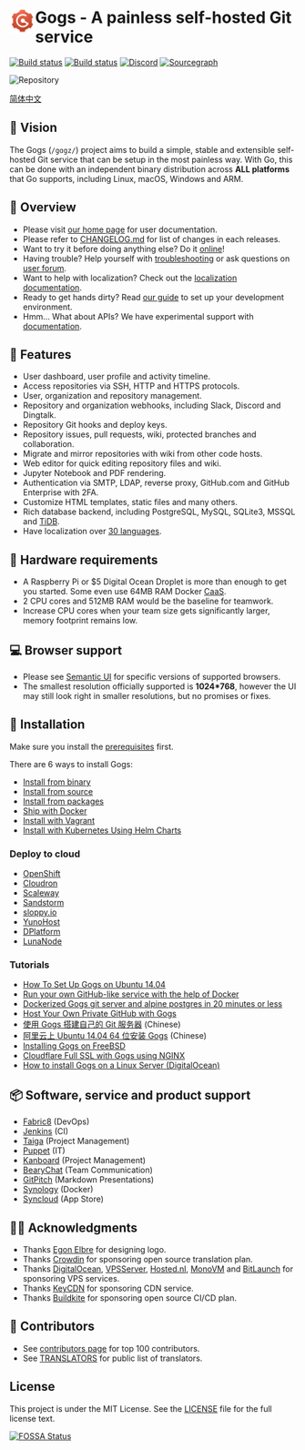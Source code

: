 # <img src="https://github.com/gogs/gogs/raw/master/public/img/favicon.png" width="45" align="left">Gogs - A painless self-hosted Git service

[![Build status](https://img.shields.io/travis/gogs/gogs/master.svg?style=for-the-badge&logo=travis)](https://travis-ci.org/gogs/gogs) [![Build status](https://img.shields.io/appveyor/ci/Unknwon/gogs?logo=appveyor&style=for-the-badge)](https://ci.appveyor.com/project/Unknwon/gogs/branch/master) [![Discord](https://img.shields.io/discord/382595433060499458.svg?style=for-the-badge&logo=discord)](https://discord.gg/9aqdHU7) [![Sourcegraph](https://img.shields.io/badge/view%20on-Sourcegraph-brightgreen.svg?style=for-the-badge&logo=sourcegraph)](https://sourcegraph.com/github.com/gogs/gogs)

![Repository](https://gogs.io/img/screenshots/2.png)

[简体中文](README_ZH.md)

## 🔮 Vision

The Gogs (`/gɑgz/`) project aims to build a simple, stable and extensible self-hosted Git service that can be setup in the most painless way. With Go, this can be done with an independent binary distribution across **ALL platforms** that Go supports, including Linux, macOS, Windows and ARM.

## 📡 Overview

- Please visit [our home page](https://gogs.io) for user documentation.
- Please refer to [CHANGELOG.md](CHANGELOG.md) for list of changes in each releases.
- Want to try it before doing anything else? Do it [online](https://try.gogs.io/gogs/gogs)!
- Having trouble? Help yourself with [troubleshooting](https://gogs.io/docs/intro/troubleshooting.html) or ask questions on [user forum](https://discuss.gogs.io/).
- Want to help with localization? Check out the [localization documentation](https://gogs.io/docs/features/i18n.html).
- Ready to get hands dirty? Read [our guide](docs/local_development.md) to set up your development environment.
- Hmm... What about APIs? We have experimental support with [documentation](https://github.com/gogs/docs-api).

## 💌 Features

- User dashboard, user profile and activity timeline.
- Access repositories via SSH, HTTP and HTTPS protocols.
- User, organization and repository management.
- Repository and organization webhooks, including Slack, Discord and Dingtalk.
- Repository Git hooks and deploy keys.
- Repository issues, pull requests, wiki, protected branches and collaboration.
- Migrate and mirror repositories with wiki from other code hosts.
- Web editor for quick editing repository files and wiki.
- Jupyter Notebook and PDF rendering.
- Authentication via SMTP, LDAP, reverse proxy, GitHub.com and GitHub Enterprise with 2FA.
- Customize HTML templates, static files and many others.
- Rich database backend, including PostgreSQL, MySQL, SQLite3, MSSQL and [TiDB](https://github.com/pingcap/tidb).
- Have localization over [30 languages](https://crowdin.com/project/gogs).

## 💾 Hardware requirements

- A Raspberry Pi or $5 Digital Ocean Droplet is more than enough to get you started. Some even use 64MB RAM Docker [CaaS](https://blog.docker.com/2016/02/containers-as-a-service-caas/).
- 2 CPU cores and 512MB RAM would be the baseline for teamwork.
- Increase CPU cores when your team size gets significantly larger, memory footprint remains low.

## 💻 Browser support

- Please see [Semantic UI](https://github.com/Semantic-Org/Semantic-UI#browser-support) for specific versions of supported browsers.
- The smallest resolution officially supported is **1024*768**, however the UI may still look right in smaller resolutions, but no promises or fixes.

## 📜 Installation

Make sure you install the [prerequisites](https://gogs.io/docs/installation) first.

There are 6 ways to install Gogs:

- [Install from binary](https://gogs.io/docs/installation/install_from_binary.html)
- [Install from source](https://gogs.io/docs/installation/install_from_source.html)
- [Install from packages](https://gogs.io/docs/installation/install_from_packages.html)
- [Ship with Docker](https://github.com/gogs/gogs/tree/master/docker)
- [Install with Vagrant](https://github.com/geerlingguy/ansible-vagrant-examples/tree/master/gogs)
- [Install with Kubernetes Using Helm Charts](https://github.com/helm/charts/tree/master/incubator/gogs)

### Deploy to cloud

- [OpenShift](https://github.com/tkisme/gogs-openshift)
- [Cloudron](https://cloudron.io/appstore.html#io.gogs.cloudronapp)
- [Scaleway](https://www.scaleway.com/imagehub/gogs/)
- [Sandstorm](https://github.com/cem/gogs-sandstorm)
- [sloppy.io](https://github.com/sloppyio/quickstarters/tree/master/gogs)
- [YunoHost](https://github.com/YunoHost-Apps/gogs_ynh)
- [DPlatform](https://github.com/j8r/DPlatform)
- [LunaNode](https://github.com/LunaNode/launchgogs)

### Tutorials

- [How To Set Up Gogs on Ubuntu 14.04](https://www.digitalocean.com/community/tutorials/how-to-set-up-gogs-on-ubuntu-14-04)
- [Run your own GitHub-like service with the help of Docker](http://blog.hypriot.com/post/run-your-own-github-like-service-with-docker/)
- [Dockerized Gogs git server and alpine postgres in 20 minutes or less](http://garthwaite.org/docker-gogs.html)
- [Host Your Own Private GitHub with Gogs](https://eladnava.com/host-your-own-private-github-with-gogs-io/)
- [使用 Gogs 搭建自己的 Git 服务器](https://blog.mynook.info/post/host-your-own-git-server-using-gogs/) (Chinese)
- [阿里云上 Ubuntu 14.04 64 位安装 Gogs](http://my.oschina.net/luyao/blog/375654) (Chinese)
- [Installing Gogs on FreeBSD](https://www.codejam.info/2015/03/installing-gogs-on-freebsd.html)
- [Cloudflare Full SSL with Gogs using NGINX](http://www.listekconsulting.com/articles/cloudflare-full-ssl-with-gogs-go-git-service-using-nginx/)
- [How to install Gogs on a Linux Server (DigitalOcean)](https://www.youtube.com/watch?v=deSfX0gqefE)

## 📦 Software, service and product support

- [Fabric8](http://fabric8.io/) (DevOps)
- [Jenkins](https://plugins.jenkins.io/gogs-webhook/) (CI)
- [Taiga](https://taiga.io/) (Project Management)
- [Puppet](https://forge.puppet.com/Siteminds/gogs) (IT)
- [Kanboard](https://github.com/kanboard/plugin-gogs-webhook) (Project Management)
- [BearyChat](https://bearychat.com/) (Team Communication)
- [GitPitch](https://gitpitch.com/) (Markdown Presentations)
- [Synology](https://www.synology.com) (Docker)
- [Syncloud](https://syncloud.org/) (App Store)

## 🙇‍♂️ Acknowledgments

- Thanks [Egon Elbre](https://twitter.com/egonelbre) for designing logo.
- Thanks [Crowdin](https://crowdin.com/project/gogs) for sponsoring open source translation plan.
- Thanks [DigitalOcean](https://www.digitalocean.com), [VPSServer](https://www.vpsserver.com/), [Hosted.nl](https://www.hosted.nl/), [MonoVM](https://monovm.com) and [BitLaunch](https://bitlaunch.io) for sponsoring VPS services.
- Thanks [KeyCDN](https://www.keycdn.com/) for sponsoring CDN service.
- Thanks [Buildkite](https://buildkite.com) for sponsoring open source CI/CD plan.

## 👋 Contributors

- See [contributors page](https://github.com/gogs/gogs/graphs/contributors) for top 100 contributors.
- See [TRANSLATORS](conf/locale/TRANSLATORS) for public list of translators.

## License

This project is under the MIT License. See the [LICENSE](https://github.com/gogs/gogs/blob/master/LICENSE) file for the full license text.

[![FOSSA Status](https://app.fossa.io/api/projects/git%2Bgithub.com%2Fgogs%2Fgogs.svg?type=small)](https://app.fossa.io/projects/git%2Bgithub.com%2Fgogs%2Fgogs?ref=badge_small)
